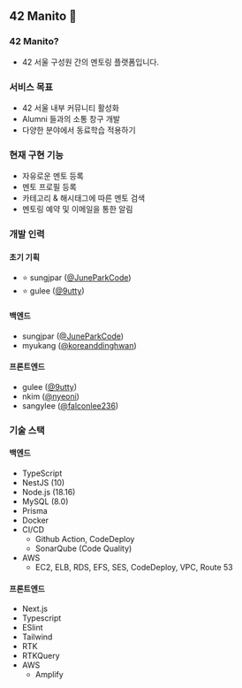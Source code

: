 ## 42 Manito 👋
### 42 Manito?
- 42 서울 구성원 간의 멘토링 플랫폼입니다.
### 서비스 목표
- 42 서울 내부 커뮤니티 활성화
- Alumni 들과의 소통 창구 개발
- 다양한 분야에서 동료학습 적용하기
### 현재 구현 기능
- 자유로운 멘토 등록
- 멘토 프로필 등록
- 카테고리 & 해시태그에 따른 멘토 검색
- 멘토링 예약 및 이메일을 통한 알림

### 개발 인력
#### 초기 기획
- ⭐️ sungjpar ([@JuneParkCode](https://github.com/JuneParkCode))
- ⭐️ gulee ([@9utty](https://github.com/9utty))
#### 백엔드
- sungjpar ([@JuneParkCode](https://github.com/JuneParkCode))
- myukang ([@koreanddinghwan](https://github.com/koreanddinghwan))
#### 프론트엔드
- gulee ([@9utty](https://github.com/9utty))
- nkim ([@nyeoni](https://github.com/nyeoni))
- sangylee ([@falconlee236](https://github.com/falconlee236))
### 기술 스택
#### 백엔드
- TypeScript
- NestJS (10)
- Node.js (18.16)
- MySQL (8.0)
- Prisma
- Docker
- CI/CD
  - Github Action, CodeDeploy
  - SonarQube (Code Quality)
- AWS
  - EC2, ELB, RDS, EFS, SES, CodeDeploy, VPC, Route 53
#### 프론트엔드
- Next.js
- Typescript
- ESlint
- Tailwind
- RTK
- RTKQuery
- AWS
  - Amplify
<!--

**Here are some ideas to get you started:**

🙋‍♀️ A short introduction - what is your organization all about?
🌈 Contribution guidelines - how can the community get involved?
👩‍💻 Useful resources - where can the community find your docs? Is there anything else the community should know?
🍿 Fun facts - what does your team eat for breakfast?
🧙 Remember, you can do mighty things with the power of [Markdown](https://docs.github.com/github/writing-on-github/getting-started-with-writing-and-formatting-on-github/basic-writing-and-formatting-syntax)
-->

